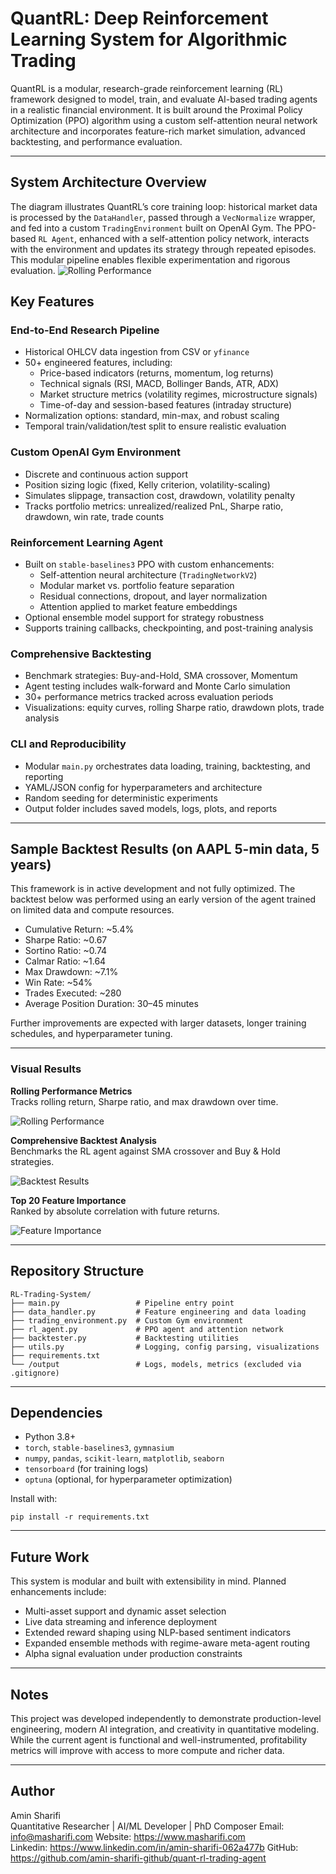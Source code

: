 # QuantRL: Deep Reinforcement Learning System for Algorithmic Trading

QuantRL is a modular, research-grade reinforcement learning (RL) framework designed to model, train, and evaluate AI-based trading agents in a realistic financial environment. It is built around the Proximal Policy Optimization (PPO) algorithm using a custom self-attention neural network architecture and incorporates feature-rich market simulation, advanced backtesting, and performance evaluation.

---

## System Architecture Overview
The diagram illustrates QuantRL’s core training loop: historical market data is processed by the `DataHandler`, passed through a `VecNormalize` wrapper, and fed into a custom `TradingEnvironment` built on OpenAI Gym. The PPO-based `RL Agent`, enhanced with a self-attention policy network, interacts with the environment and updates its strategy through repeated episodes. This modular pipeline enables flexible experimentation and rigorous evaluation.
![Rolling Performance](plots/system_architecture_flowchart.png)

## Key Features

### End-to-End Research Pipeline
- Historical OHLCV data ingestion from CSV or `yfinance`
- 50+ engineered features, including:
  - Price-based indicators (returns, momentum, log returns)
  - Technical signals (RSI, MACD, Bollinger Bands, ATR, ADX)
  - Market structure metrics (volatility regimes, microstructure signals)
  - Time-of-day and session-based features (intraday structure)
- Normalization options: standard, min-max, and robust scaling
- Temporal train/validation/test split to ensure realistic evaluation

### Custom OpenAI Gym Environment
- Discrete and continuous action support
- Position sizing logic (fixed, Kelly criterion, volatility-scaling)
- Simulates slippage, transaction cost, drawdown, volatility penalty
- Tracks portfolio metrics: unrealized/realized PnL, Sharpe ratio, drawdown, win rate, trade counts

### Reinforcement Learning Agent
- Built on `stable-baselines3` PPO with custom enhancements:
  - Self-attention neural architecture (`TradingNetworkV2`)
  - Modular market vs. portfolio feature separation
  - Residual connections, dropout, and layer normalization
  - Attention applied to market feature embeddings
- Optional ensemble model support for strategy robustness
- Supports training callbacks, checkpointing, and post-training analysis

### Comprehensive Backtesting
- Benchmark strategies: Buy-and-Hold, SMA crossover, Momentum
- Agent testing includes walk-forward and Monte Carlo simulation
- 30+ performance metrics tracked across evaluation periods
- Visualizations: equity curves, rolling Sharpe ratio, drawdown plots, trade analysis

### CLI and Reproducibility
- Modular `main.py` orchestrates data loading, training, backtesting, and reporting
- YAML/JSON config for hyperparameters and architecture
- Random seeding for deterministic experiments
- Output folder includes saved models, logs, plots, and reports

---

## Sample Backtest Results (on AAPL 5-min data, 5 years)

This framework is in active development and not fully optimized. The backtest below was performed using an early version of the agent trained on limited data and compute resources.

- Cumulative Return: ~5.4%
- Sharpe Ratio: ~0.67
- Sortino Ratio: ~0.74
- Calmar Ratio: ~1.64
- Max Drawdown: ~7.1%
- Win Rate: ~54%
- Trades Executed: ~280
- Average Position Duration: 30–45 minutes

Further improvements are expected with larger datasets, longer training schedules, and hyperparameter tuning.

---

### Visual Results

**Rolling Performance Metrics**  
Tracks rolling return, Sharpe ratio, and max drawdown over time.

![Rolling Performance](plots/rolling_performance.png)

**Comprehensive Backtest Analysis**  
Benchmarks the RL agent against SMA crossover and Buy & Hold strategies.

![Backtest Results](plots/backtest_results.png)

**Top 20 Feature Importance**  
Ranked by absolute correlation with future returns.

![Feature Importance](plots/feature_importance.png)

---

## Repository Structure

```
RL-Trading-System/
├── main.py                 # Pipeline entry point
├── data_handler.py         # Feature engineering and data loading
├── trading_environment.py  # Custom Gym environment
├── rl_agent.py             # PPO agent and attention network
├── backtester.py           # Backtesting utilities
├── utils.py                # Logging, config parsing, visualizations
├── requirements.txt
└── /output                 # Logs, models, metrics (excluded via .gitignore)
```

---

## Dependencies

- Python 3.8+
- `torch`, `stable-baselines3`, `gymnasium`
- `numpy`, `pandas`, `scikit-learn`, `matplotlib`, `seaborn`
- `tensorboard` (for training logs)
- `optuna` (optional, for hyperparameter optimization)

Install with:

```
pip install -r requirements.txt
```

---

## Future Work

This system is modular and built with extensibility in mind. Planned enhancements include:

- Multi-asset support and dynamic asset selection
- Live data streaming and inference deployment
- Extended reward shaping using NLP-based sentiment indicators
- Expanded ensemble methods with regime-aware meta-agent routing
- Alpha signal evaluation under production constraints

---

## Notes

This project was developed independently to demonstrate production-level engineering, modern AI integration, and creativity in quantitative modeling. While the current agent is functional and well-instrumented, profitability metrics will improve with access to more compute and richer data.

---

## Author

Amin Sharifi  
Quantitative Researcher | AI/ML Developer | PhD Composer
Email: info@masharifi.com
Website: https://www.masharifi.com  
Linkedin: https://www.linkedin.com/in/amin-sharifi-062a477b
GitHub: https://github.com/amin-sharifi-github/quant-rl-trading-agent
